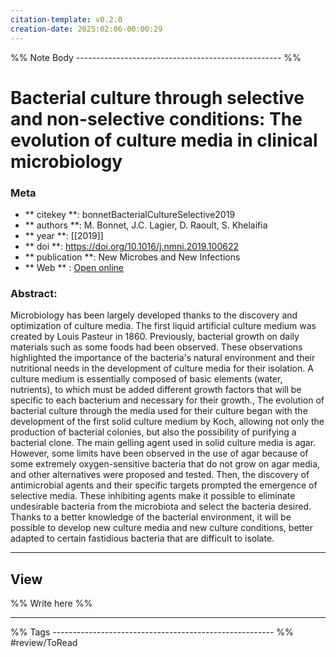 ```yaml
---
citation-template: v0.2.0
creation-date: 2025:02:06-00:00:29
---
```


%% Note Body --------------------------------------------------- %%
# Bacterial culture through selective and non-selective conditions: The evolution of culture media in clinical microbiology

### Meta
- ** citekey **: bonnetBacterialCultureSelective2019
- ** authors **: M. Bonnet, J.C. Lagier, D. Raoult, S. Khelaifia
- ** year **: [[2019]]
- ** doi **: https://doi.org/10.1016/j.nmni.2019.100622
- ** publication **: New Microbes and New Infections
- ** Web ** : [Open online](https://www.ncbi.nlm.nih.gov/pmc/articles/PMC6961714/)


### Abstract:
Microbiology has been largely developed thanks to the discovery and optimization of culture media. The first liquid artificial culture medium was created by Louis Pasteur in 1860. Previously, bacterial growth on daily materials such as some foods had been observed. These observations highlighted the importance of the bacteria's natural environment and their nutritional needs in the development of culture media for their isolation. A culture medium is essentially composed of basic elements (water, nutrients), to which must be added different growth factors that will be specific to each bacterium and necessary for their growth., The evolution of bacterial culture through the media used for their culture began with the development of the first solid culture medium by Koch, allowing not only the production of bacterial colonies, but also the possibility of purifying a bacterial clone. The main gelling agent used in solid culture media is agar. However, some limits have been observed in the use of agar because of some extremely oxygen-sensitive bacteria that do not grow on agar media, and other alternatives were proposed and tested. Then, the discovery of antimicrobial agents and their specific targets prompted the emergence of selective media. These inhibiting agents make it possible to eliminate undesirable bacteria from the microbiota and select the bacteria desired. Thanks to a better knowledge of the bacterial environment, it will be possible to develop new culture media and new culture conditions, better adapted to certain fastidious bacteria that are difficult to isolate.

___

## View

%% Write here %%





___
%% Tags  ------------------------------------------------------- %%
#review/ToRead